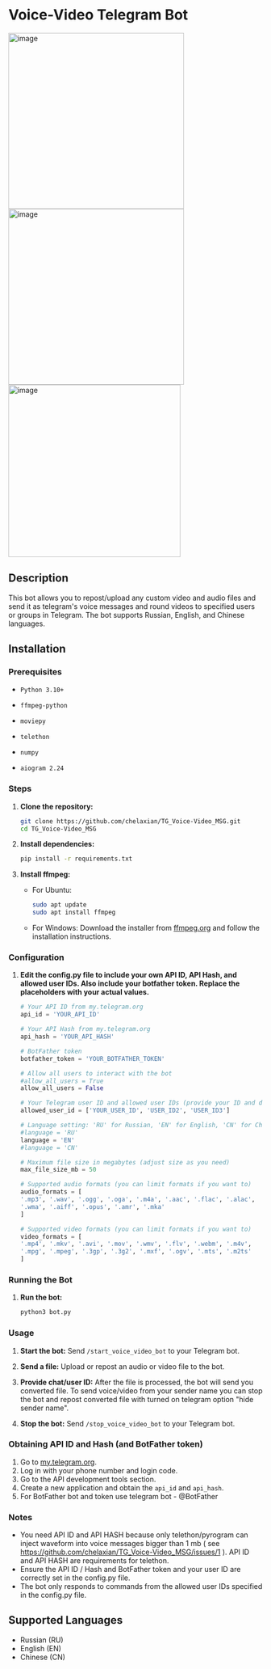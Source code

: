 # Voice-Video Telegram Bot
<img width="348" alt="image" src="https://github.com/chelaxian/TG_Voice-Video_MSG/assets/69438111/bb9c6eb1-552c-4d19-b3f6-fb2295a558c0"> \
<img width="348" alt="image" src="https://github.com/chelaxian/TG_Voice-Video_MSG/assets/69438111/99bd51bb-c4ee-41d1-a462-bb72662c88bf"> \
<img width="341" alt="image" src="https://github.com/chelaxian/TG_Voice-Video_MSG/assets/69438111/13b58774-181c-4291-8f19-db7ace55cc6a">

## Description
This bot allows you to repost/upload any custom video and audio files and send it as telegram's voice messages and round videos to specified users or groups in Telegram. The bot supports Russian, English, and Chinese languages. 
## Installation

### Prerequisites
- `Python 3.10+`
- `ffmpeg-python`
- `moviepy`
  
- `telethon` 
- `numpy`
  
- `aiogram 2.24`

### Steps

1. **Clone the repository:**
    ```sh
    git clone https://github.com/chelaxian/TG_Voice-Video_MSG.git
    cd TG_Voice-Video_MSG
    ```

2. **Install dependencies:**
    ```sh
    pip install -r requirements.txt
    ```

3. **Install ffmpeg:**
    - For Ubuntu:
        ```sh
        sudo apt update
        sudo apt install ffmpeg
        ```
    - For Windows:
        Download the installer from [ffmpeg.org](https://ffmpeg.org/download.html) and follow the installation instructions.

### Configuration

1. **Edit the config.py file to include your own API ID, API Hash, and allowed user IDs. Also include your botfather token. Replace the placeholders with your actual values.**
   
    ```python
    # Your API ID from my.telegram.org
    api_id = 'YOUR_API_ID'

    # Your API Hash from my.telegram.org 
    api_hash = 'YOUR_API_HASH'

    # BotFather token
    botfather_token = 'YOUR_BOTFATHER_TOKEN'

    # Allow all users to interact with the bot 
    #allow_all_users = True
    allow_all_users = False
    
    # Your Telegram user ID and allowed user IDs (provide your ID and delete/ignore others if not needed)
    allowed_user_id = ['YOUR_USER_ID', 'USER_ID2', 'USER_ID3']

    # Language setting: 'RU' for Russian, 'EN' for English, 'CN' for Chinese
    #language = 'RU'
    language = 'EN'
    #language = 'CN'

    # Maximum file size in megabytes (adjust size as you need)
    max_file_size_mb = 50

    # Supported audio formats (you can limit formats if you want to)
    audio_formats = [
    '.mp3', '.wav', '.ogg', '.oga', '.m4a', '.aac', '.flac', '.alac',
    '.wma', '.aiff', '.opus', '.amr', '.mka'
    ]

    # Supported video formats (you can limit formats if you want to)
    video_formats = [
    '.mp4', '.mkv', '.avi', '.mov', '.wmv', '.flv', '.webm', '.m4v',
    '.mpg', '.mpeg', '.3gp', '.3g2', '.mxf', '.ogv', '.mts', '.m2ts'
    ]
    ```

### Running the Bot

1. **Run the bot:**
   
    ```sh
    python3 bot.py
    ```

### Usage

1. **Start the bot:**
    Send `/start_voice_video_bot` to your Telegram bot.

2. **Send a file:**
    Upload or repost an audio or video file to the bot.

3. **Provide chat/user ID:**
    After the file is processed, the bot will send you converted file.
    To send voice/video from your sender name you can stop the bot and repost converted file with turned on telegram option "hide sender name".

5. **Stop the bot:**
    Send `/stop_voice_video_bot` to your Telegram bot.


### Obtaining API ID and Hash (and BotFather token)

1. Go to [my.telegram.org](https://my.telegram.org).
2. Log in with your phone number and login code.
3. Go to the API development tools section.
4. Create a new application and obtain the `api_id` and `api_hash`.
5. For BotFather bot and token use telegram bot - @BotFather
   
### Notes
- You need API ID and API HASH because only telethon/pyrogram can inject waveform into voice messages bigger than 1 mb ( see https://github.com/chelaxian/TG_Voice-Video_MSG/issues/1 ). API ID and API HASH are requirements for telethon.
- Ensure the API ID / Hash and BotFather token and your user ID are correctly set in the config.py file.
- The bot only responds to commands from the allowed user IDs specified in the config.py file.

## Supported Languages
- Russian (RU)
- English (EN)
- Chinese (CN)
